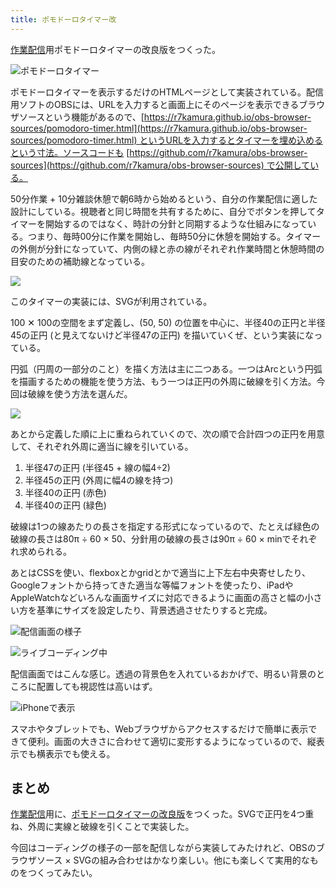 ```yaml
---
title: ポモドーロタイマー改
---
```

[作業配信](https://www.youtube.com/c/r7kamura)用ポモドーロタイマーの改良版をつくった。

![](https://lh3.googleusercontent.com/docs/ADP-6oGjksO35hfiK8KjjlUdQhjdeLNtUwsRYLGNh7EUoBpyLal2cj40OeWJ8boyjYtKiSzIeevq8eCvj1HMBOticGLSwDGj3o9H3s0lFFXiNjxff3cl158VynOiWdrIjJRp8tMjjuIx1Sj1pYK9b9kma8cdWSPCxtWPI9agp060jdIDO42PviWG5-c-FL1zLfXo73hk5lcy2fghQpyJ86mbl29MOiINKrAu9tMQ1iMz7I1-vnnDJsbe1nyt9V9ijSYH98TFYqlQ2oM_GSonGfV4SsEEbGnvcZL3nLzYjpDOoWYOhWNcYhvwLTtE94ec7DCeNZXnlSanCGB8iZ0V2D7SAVjKaryjjGJ37zfIO5YkW8Z11DJhT8ZdN0S-QA70RjedEXuWcpMocg8kpwylvXy3VSqTvZNWGhEp8eI66eobCZsvTWkwUTV8aYC5_NAafNkbFYmdfT-C4NW6wxUrBcJekwiI0AEyOYMO62-Kp7eE-afaBHXLC-UqE9HlPR8QzGI_W9t3oOlY-mKBZ3SDDqspQ649iqCYJj8Y4gwlybaW73bTDI64NzBzy7WcB223N6xBhBomgBbyPynNZCQvUcg8qekyczyhk9frK7VIgSWckIWQvs1wkiqiKeYXmw9jZBoT0tvPf0j0UDOyCX54amm8UOq5wNE2RUQcZvujEEqi0ppaMmfJrXS5w7d3ApwCYQAe7gI-s46HbHebHuPh-xQWanoOpRf8iJvKVnmaEuStaLAye2o7ILqraOx2WqiVNHz0GNJySIdPxlR7C4d_e9YWds-nCwTHR-mQRhPLOXOGOz0xqqGht0IRg_Ng_er09YyB0x-AjW5z2JEHOpRGA_c0H_vau6z1OF6wIkzKM9Sc4I98rsvYjXrTfFKcYfwpRjxQpAUI4L9t5KbmI8XkRelb-xMheC_MZtZVhFKTya5nlHbHlR214LK60PC9x8dkB2WSKN5bs9HjhxYUeWPvL03YThVuOaI42JWFQoNr79OyuuyNiMlhgfx5BVLnW_LgNDD5lD2F5rrDEK2g9kEHSwzYkHNnJQyQTX_cA-Nw1tg-6V4rq6iziKJ66zsG5YESOzRoZLGTH2OOj0KR72tpdnD3Ki_Ggs2atJnQn2BjoZuMKV6GAFBEwxV0xz_w76msddmwE5NEdhKamQhP1Y4_fsi8wicTbgIOs0FymRWPgEcnzLK5jiyvKzctbh4n1pysbekJn-yHW9HppxwJKiCcdOf3z3nekCr29j2lQdegzMSoungJVstdxg "ポモドーロタイマー")

ポモドーロタイマーを表示するだけのHTMLページとして実装されている。配信用ソフトのOBSには、URLを入力すると画面上にそのページを表示できるブラウザソースという機能があるので、[https://r7kamura.github.io/obs-browser-sources/pomodoro-timer.html](https://r7kamura.github.io/obs-browser-sources/pomodoro-timer.html) というURLを入力するとタイマーを埋め込めるという寸法。ソースコードも [https://github.com/r7kamura/obs-browser-sources](https://github.com/r7kamura/obs-browser-sources) で公開している。

50分作業 + 10分雑談休憩で朝6時から始めるという、自分の作業配信に適した設計にしている。視聴者と同じ時間を共有するために、自分でボタンを押してタイマーを開始するのではなく、時計の分針と同期するような仕組みになっている。つまり、毎時00分に作業を開始し、毎時50分に休憩を開始する。タイマーの外側が分針になっていて、内側の緑と赤の線がそれぞれ作業時間と休憩時間の目安のための補助線となっている。

![](https://lh3.googleusercontent.com/docs/ADP-6oGm5BmBdm-5q5F2QRLp8DJe17D4G-kPKsXhoWa-mH0bwniHJilTFIrzD4BQsyf5Ut72nmhmmXMfCfWHro5x1zTW0zz21tYFx6VuzyNvgf42KeSnELAkJma55dhVuMtlvPXYomkzF9XguTrTJlymH2zk-d5NSKxpQciaBxDPW6O2Mluw7sWICFxXcUOLYRQ2DazfIsjDkce2zxsPzIGHE6iVBKY0H3tPr9PlFfvvO573m5NJ_ZtoUIYQk23_G0GQZA2clE-7Y4Qljk7D0naDKXPloF4RVBXr8tvLUvQ5bXSQcBrb3J14zpSn1iTd4JB34aM9wrwwxCG0X-Xz9sg3haNEVXA5t5p_a2nkUj_CkdL5HuLSsn8yy7f_P9FAeFGpXv2B-1SZNRA68fAXm3gqb2xRyA1uyoYWpLvv8c8WMTJxRtKptQhpejr285jrJgUEoHjF0DjkgairDnbInCcP7TxB_E36Zt8r5uDu9ef7E29UL3lCrTFDSSjLXwgsdYUDidQCtTbEauy6_qH2paGpDqkAq-uW0FhdWxKuvFaHQQ_OChvgCa1wybgveAjt5Ze8WdlYb0KVaKH6YXjPDrR_-rX9ogQFIGJ1JCsDM_kgaCQCiWqAzaClhH3jqsyaijKHjjsGlAIH1kBECEpNlHa7ZkZB64OIa_iZwDq63GNCLsxok7if0wM10ErUXX_WWlgW8MJXKXCYsbzBzGs-HTCK6aUuJ7ZNvL3QrtgjiMXfztqwJl-4jOfrOLpuYV54KQGNZE7CcbRvZdDVmRJX-YQF8xjGuQhVOQln5p3yHjFivddL7rjjTG1zRjcTofaTkZbwwOeefyaR4SaOOY7CEdGurXiYcGoshC44mnhM1qEBS_JlaTT3RuRincrsbqP1a7YhTq2Zon1MS3W3GypfzXw4BSwqcpTHHA6TMxoormOSJmbna1EcyGqhDjcBztQaF1gajDqH_-13w7XJoHuukagSLs3aVS7SxJsZzyKtMDSPPD7vGjxkooS7drvLuEtrz1zbndR8vJG1El8EHlBgCPQQna4ASwqezicAPaykPxX-JHbYeF-MhTW5XZGMTQhJ6WObk-ATqqd57ckq7gmIXm2fGcYCJGcdm6Gf3hLE06dd9ND80RF0Auk8Oyp-yhrctAip1rFuK2eKcIKWjuYrNb2XvbjqXvxZLhgVKYe5TWxPTwO78xH9c0fh7CYRcozx4O-Gy8g74KS62GNE9Y11ijBnA0cpbmUWVFzgb46OEEx6r-DKja0-QQ)

このタイマーの実装には、SVGが利用されている。

100 ✕ 100の空間をまず定義し、(50, 50) の位置を中心に、半径40の正円と半径45の正円 (と見えてないけど半径47の正円) を描いていくぜ、という実装になっている。

円弧（円周の一部分のこと）を描く方法は主に二つある。一つはArcという円弧を描画するための機能を使う方法、もう一つは正円の外周に破線を引く方法。今回は破線を使う方法を選んだ。

![](https://lh3.googleusercontent.com/docs/ADP-6oF-Lj0qPMU1VrUjDxyz5WCDaG_nmrsky7kE5iLGyX-J874aWCD_77i9YCGia2l_KCUAVO_tIoBBzb22fcvme9YaRtji1AhXFMWoChoS8HbY1GQVJgdm2gkXTW4TmU9lHyGYq1mwECf_euJAF3t46A1uNb0fiA7sIIn5thc8Fxfs7wWWgc8HzaZbkl9uavzsQbTQ_pODGX34CIC74qXWk7UY4evUA46Z6Qhbj6KppRCod11skCvsxlsAbKPqnC63RWVSHGc5eQ2IviqTAOeqNRACWG7-FHHPvgZECx0sTdD_VN8zCHIkReMsaMDQ4D0gvm7YC27sv5Lm1wFKh6o7f9Y3YVP7pPyM45Tsy0w-PCPTbJqP6NflheHwzdhSmvbu-5LaHoc26t4U9fZQV1I4eA2cYgDJjiLfo3yH8n1ux5ZPqVnyPtIAY2TE7_NzDQBq6zLGHYGfbEW7YJQ3LWDCGJ-QddUJksTNdBOowf8NkpkGpUFnjRnXFV8ZWHg7eJeyAbZHMbzkJ9hQzYX1tRJHvbYzJFDXqCGI8tKwXu9ujNJtgfCZU-HoXM5u4us9Q9ck8tj0PcvqYGkmJe2qpHnK7mXC42eJfdt6mx4YfAxzbEd-Sl2Os2-w8Cfgsm7GYjDf2OuQq8CKFaJXA1OV_4M4joGyCJg1ncDHmTlx5qoM3PCkalysqwDCFox1x3lvFZwbIB4fXZsR2Msgu3N0gyiSaxAKoql9cXsvfU4YJsj-UJxIUVyJFfRKPyVtiE2DWiIEJ5jXzR7v8R4HjKSijt7x2kj_bxdZzt-J_QNHamznH5uIDC6JL0vdneGCxhmIMIKcgnku8BgaRl8hHO-JhBlNm89MyQKOafXe_67XrSeY6XaglLNImARncROpJWS6jpTYUdY33XzDWk_Cv9_wGoyRHwsNzB8fy53PwXq_Aay8DoIh2krFyy2v3ZfIwmmduGCHGRa8UrOPQgmsb9coGP03BYaqz1cpOX3mxagX54mj-HTvcMVs1Ud5MZ8FZ6U5F_JbhORvYhOW83xmXs1tgIPUFRmhJZezZZGLP_tmRSrimB4vrlx3-bwsdn1wx3vn72bodbt-ZDtDQjc-_OaBnZPNOW4dPTMcJYtI_MGFsgkXWAaezTE1vXPiMCjMr2u4kIP5Mt-6RS5Vli50yrPNPlde7GYYSUEdQbWV2Uq8u5u9I09UjOV828SevVdV09uhbh-hcTLuhGyRYG5ZeL4FN218xKK16GA4_hebngrifapLZWG4wH7B3w)

あとから定義した順に上に重ねられていくので、次の順で合計四つの正円を用意して、それぞれ外周に適当に線を引いている。

1.  半径47の正円 (半径45 + 線の幅4÷2)
2.  半径45の正円 (外周に幅4の線を持つ)
3.  半径40の正円 (赤色)
4.  半径40の正円 (緑色)

破線は1つの線あたりの長さを指定する形式になっているので、たとえば緑色の破線の長さは80π ÷ 60 × 50、分針用の破線の長さは90π ÷ 60 × minでそれぞれ求められる。

あとはCSSを使い、flexboxとかgridとかで適当に上下左右中央寄せしたり、Googleフォントから持ってきた適当な等幅フォントを使ったり、iPadやAppleWatchなどいろんな画面サイズに対応できるように画面の高さと幅の小さい方を基準にサイズを設定したり、背景透過させたりすると完成。

![](https://lh3.googleusercontent.com/docs/ADP-6oHQO90d5xZ63YMNj3rtTCMj1GeZrL0haK2bCQ1FHHjWuchKt80RpsTeF7tWoh3DeImB9A0cxZ3oJ_PWsWbBFm_mRmS-UlAJGhZtfQgUcuVrqLEdiecpzeJJFDcnZEoqVhwAz2hO6dsSwWFMuFrUPL3atEEJ6Y6wIoYc--0kvEOFFNcY6qFV5spuuFYg5XW2ZV8o5fWyW9yMaXpdxD9qsF-NuthPgFkLC_YKy7yXaZFcORiO-C9_KjNYYcg_IGFHMcnMzOWAVqrUuqsa3gNN1nm2RPu5y4GBxZ7I78MZ3iuZ8Tps3_YSIYYOeWCg1BljHns3xXhiUqGRxUQHMbG2jZ9l61qkAYaoEGpLUL7P4kFWc7mvbO6H4OUQmCfWeBBm-SsO_4TOuP-RGJp6P2vPoEkqHnb0OztMJK4RGHvWzrXd2OaAjZYzfGcibss00Vxs9eMcDQR1FEHieG3m2ilsKS-Ldg6OGtfrFYsaCvoJ8xhYu0TLSvjuJlOrIlVh4inmso8VjEkn3aVcLbeVuAV8IHiHFRzr-5jlVMGIBtm6DN134UHjzEa4QGn_4AGOw3pN_wIIfFGka5TafNYcsRULew6xiqm8agbYfZlJkBEqE4O5jcQjGnV-XKRiGSlrZ1-6GQlLPbL2f7KsdZcPp8kUJU2vSAcMUW0K0hsVYx42hlrUHVmMYFVXa1ZGKeh6cYYEnxrQlUSUafOhNWDGdmGK5R_kWeOUCTvprEHT0eZ0Mvt3H01EAqAaEL1jxvSW_735MbU6sba5DFAt7tpXz6TA6id1v8n1svKojMy-e8hpg2COcrgDaL8hmHnuTB6D3yBCXrZgVrPJUvzRps0C4zRg-IDPQzi5zeXMRvznbkdmjJZnpQ9m20u5Ulq1QFOAj9_di1wt9ov_tBmjzHe2ubRNfMuA8DraGanaPPrKJ9ESx8ps0ZVkiVBnXWzilf5G7qtXLiQ-Q-JUiH-ZJh1mzGLCxHnOyqQg-FpKLvwIUWRroO7arrrn6S0QlQey2Q_Jv4DzBoYyjUgOA5m9f2UTLuz0r2MLhO2tDBDxJi7Ia3SITOVz3CIVaMF7OlQrwUcj8Vnpw1I13aw_ni8uQ6Ta2bNdKpeQOebP5qStJeaMxxdgq0U58jBSGkLNqmVh56QLGZMxhMv8cr6OeB2xpLCML0ku-FvsyP752No9XS6cr2NdmeiUA7WtqpNwvXWyKfubkEjWzw-9nFJduybtfVQezJpjf560lhugVp6Q0jXcm36kbSunLFYyFA "配信画面の様子")

![](https://lh3.googleusercontent.com/docs/ADP-6oEl9VRFs4fIlIvB1qYqJ16uhW7Kp1RbBRJoUm16_z1iICTJY-DyG21oqwbVMOLoLxk8R2_xVMOshs9O63gx6BWdi2zlfEQT7owXwBvG80HamyfwXrY6-TQcaJ4l6jzQVbYYUZ9n4sd40XB5tvZrNVS0N_YtmBkHOiACeUYymQbh6tyzMGgN1oL4iMr9z2-Oz-3hdeQRB2MNf7Z2LA5NPdN3NGPLS5KP3UbJ5Q8jdwtve7FfHumQASRDvywMHnWtrTprIejnb_uTZMpcuoGtSvPWuHIQBJm2sBWZquniLwuLGR6VvB-QMht-okyHsuFHZQi0AEksJXWaWkyjRukpmVH9tr2TJ2uBIKDScrDz6yy0SlSii0VyjlrzyZijx-VV7FosX3buc7yuORwwn-C1D0HsVKqGyrGvE38PNn6W4u-xwvJq61DKhU_uG39yEvL23PY5U2QO2hQfOdVHpj4oRlwX3EkhHvsf-e_cRE9xrESUdwQrbdgtC3GBD4E9cIKeXxbeU-tcM9rhwsg4WWrSwLVguy9BnCiFeiGnBeJfAe-Q94R2Aiux_X89u66mHYVLaV6oA6ZMmQXVLHAmiDhgcT8Fb5Q9SiV4L4oXdi-qa3hJuuPwDTrZhwL0giQUpzNF6FXlaW-vfjKl1GGAK1zYriS3ohmlFaX3okBrGurQUfqQHruhIwEq_DsKh54G4sNMkyCbi65RkP4HRoPMp7-O5yqRt8Ka74W2D-ejMRctiUZFlJoU2t1Bhd32UjjH2XJVDN26Q6JyCG5u6lU7F3IGCqzs8zgTqFnck3AsyMt94f7JXbWJ-39dcAHXytPXc2eP_7mnlOqSAw1-u3yMbcbYvA6_bfJcr4c-oAwVL8yUmsWxdT7dnBJh0elMUm1TSfEPKEPWBDcmxTNQaECBbL-q4ax586i6VTj0ZKArmgg3N2Zjwq3nWfAJGBN7ngebzdtVZSj3434_k93z34noDYa0_EnnNmuVxGEQkkfnfhg3Fv5Fsns3ExZA3g7I2i7xaX7_UPlDLyEhrHlBuwEXT-Y2_Pk7nb8sxR1jAMA5w7-zu6Nu4T2W0EQZOiTK2xXpuREL-GG0AAYwQ6KIVjZlO0e_Tf38BoqA_aGZDRiBaPTnjL0dwHnNWbPFeYgLcIqUE2d0TRhIwXX6Mkf4MY5lUcaPr0BxhFzpvAr_WsE6MtxdEi-Qp2KExHScEFep-n1X5wnL9x9K6kZDg_EeWvNT9rdl96RNDCGIzVGTs-sjVQMXBeMog7ySDA "ライブコーディング中")

配信画面ではこんな感じ。透過の背景色を入れているおかげで、明るい背景のところに配置しても視認性は高いはず。

![](https://lh3.googleusercontent.com/docs/ADP-6oGZNfd_0JEfDE_-OnwSRsNkAM1xMu2GAAPC1WxuFL9NOmGTVVebWnyeHg12z6jHEF0VN0qAL9ZHx_JOzBTT-Aq_u0AGHp7Q-XMU_t80237Jm23PLpos5GAdDxwy1gd2DaO1axAs9grmg_cN-Z7OLaYssFb84qkMFFE-5GDtX6Oq1-UBzGP2IcnOqEU5jRCk4Rsf6SGc-NNq1QsNxz_W-lLxgfZ9sypWPbUeVaOfeVrgvv1lIY_Ey4tUT-61WMvQ_a7HjO48vHyOy87bTT1Geo4NyplFJhUoSk9rIcLWHrTRkNyJYBb7IEPH34paXb0rNKTN3QFUbYLNW71Sbi4gY7Biep2Ps-ewhjiVTMVv6lFKqqOhPCbeH3UIlPty9_v3t0VWA3OEK2KCITYl4erOb9Z-HttWWBL5W8gTRAO57Ypgsyr795z1ou-4ht_gIB2ae4CKNt4aG8tyydGPeE4fkfOud9frBEktLsn3UkUoTGYqvinz8AR6Llb7If5_zVarNekJ1sUIvrCmpx9oQEQR1m2xfSzbi85G5iDdOeX0bUywgD_1siPS7nNifZvHZXfGqy5ZwGSxGssTbSULx_cWitKvs-GDxwevxMxhmFiWOY-anFuUWSoycFZ0QehE9AT10wDM3188d9ptLyu8nXikrp32f1A-C4EdZyor4ZNx2_FRw-n44GGos3IxRgEx9g6jlmWqPGyjDMZPGaRnxoou952iTlW0MhygeRCk4jEJhW32uSdN_XXn30uYwtzJvmrwzzFzJjP5TN3r7MNs_7orVdvFaZqhEVhLZO_ZSzrtbhHk7fRaniVtgfxFeu-2AAgr3JAIDnffebOs03rzHHW7qaxHPbSDO5fDmHoF7_E1740aK9Wy7MueaNS-jZpWOULWnQjeF1Vf5-_rK7lORcdSJEtsHoO9JVIOnMkeh5ip3BUIBDyahueJPDqioH5n5iGeXdtPyzxbHQdgobDrsuLI0zfZ5rotP1q7tRazL-Z8aix5-OebDQzFeEHAnjc7gkCnh5-itgz51Cga5Ts1728pIUZDV73EqKFmLjP2QlIyn_RGJAvacF3BsUhmTPxiHoCGwNVejlsLwvutpR-LwM9ibyHu81UgtauU6O4mJsNocEJOqh0NkZQ9LG1S57l8g7NkLyuJXcDYTkCm8B4hZGUd_uoR6WGwPVbu-j2NrULVROsPzQmA3-5VruQE5oGexZcsNWhYg8iAPT6CjBs9bYinI8x7GepW8XXcaEXSqRC3pnB7g1BuCg "iPhoneで表示")

スマホやタブレットでも、Webブラウザからアクセスするだけで簡単に表示できて便利。画面の大きさに合わせて適切に変形するようになっているので、縦表示でも横表示でも使える。

まとめ
---

[作業配信](https://www.youtube.com/c/r7kamura)用に、[ポモドーロタイマーの改良版](https://github.com/r7kamura/obs-browser-sources)をつくった。SVGで正円を4つ重ね、外周に実線と破線を引くことで実装した。

今回はコーディングの様子の一部を配信しながら実装してみたけれど、OBSのブラウザソース × SVGの組み合わせはかなり楽しい。他にも楽しくて実用的なものをつくってみたい。
